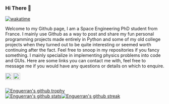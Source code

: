 ### Hi There 👋

 [![wakatime](https://wakatime.com/badge/user/d1fb42e6-38e1-489b-a7b0-fa05747ea94a.svg)](https://wakatime.com/@d1fb42e6-38e1-489b-a7b0-fa05747ea94a)

Welcome to my Github page, I am a Space Engineering PhD student from France. I mainly use Github as a way to post and share my fun personal programming projects made entirely in Python and some of my old college projects when they turned out to be quite interesting or seemed worth continuing after the fact. Feel free to snoop in my repositories if you fancy something. I mainly specialize in implementing physics problems into code and GUIs. Here are some links you can contact me with, feel free to message me if you would have any questions or details on which to enquire. 

<a href="https://www.linkedin.com/in/enguerran-vidal/"><img align="left" alt="LinkedIn" width="22px" src="https://upload.wikimedia.org/wikipedia/commons/thumb/e/e9/Linkedin_icon.svg/1024px-Linkedin_icon.svg.png" /></a> <a href="engue11@hotmail.com"><img align="left" width="22px" src="https://upload.wikimedia.org/wikipedia/commons/thumb/9/90/Outlook.com_icon_%282012-2019%29.svg/1200px-Outlook.com_icon_%282012-2019%29.svg.png" /></a><br><br>

[![Enguerran's github trophy](https://github-profile-trophy.vercel.app/?username=EnguerranVidal&row=1)](https://github.com/ryo-ma/github-profile-trophy)<br>
[![Enguerran's github stats](https://github-readme-stats.vercel.app/api?username=EnguerranVidal&theme=blue-green)](https://github.com/anuraghazra/github-readme-stats)[![Enguerran's github streak](https://github-readme-streak-stats.herokuapp.com/?user=EnguerranVidal&theme=blue-green)](https://github.com/EnguerranVidal/github-readme-streak-stats)

